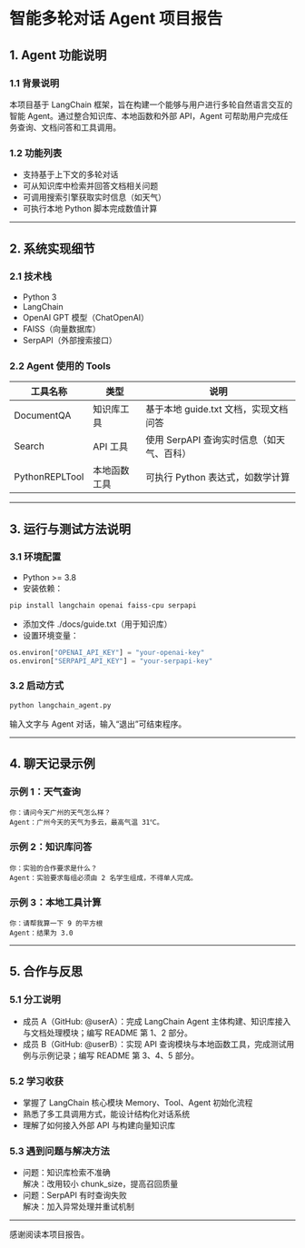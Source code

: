 # 智能多轮对话 Agent 项目报告

## 1. Agent 功能说明

### 1.1 背景说明
本项目基于 LangChain 框架，旨在构建一个能够与用户进行多轮自然语言交互的智能 Agent。通过整合知识库、本地函数和外部 API，Agent 可帮助用户完成任务查询、文档问答和工具调用。

### 1.2 功能列表
- 支持基于上下文的多轮对话
- 可从知识库中检索并回答文档相关问题
- 可调用搜索引擎获取实时信息（如天气）
- 可执行本地 Python 脚本完成数值计算

---

## 2. 系统实现细节

### 2.1 技术栈
- Python 3
- LangChain
- OpenAI GPT 模型（ChatOpenAI）
- FAISS（向量数据库）
- SerpAPI（外部搜索接口）

### 2.2 Agent 使用的 Tools

| 工具名称 | 类型 | 说明 |
|----------|------|------|
| DocumentQA | 知识库工具 | 基于本地 guide.txt 文档，实现文档问答 |
| Search | API 工具 | 使用 SerpAPI 查询实时信息（如天气、百科） |
| PythonREPLTool | 本地函数工具 | 可执行 Python 表达式，如数学计算 |

---

## 3. 运行与测试方法说明

### 3.1 环境配置
- Python >= 3.8
- 安装依赖：
```bash
pip install langchain openai faiss-cpu serpapi
```
- 添加文件 ./docs/guide.txt（用于知识库）
- 设置环境变量：
```python
os.environ["OPENAI_API_KEY"] = "your-openai-key"
os.environ["SERPAPI_API_KEY"] = "your-serpapi-key"
```

### 3.2 启动方式
```bash
python langchain_agent.py
```
输入文字与 Agent 对话，输入“退出”可结束程序。

---

## 4. 聊天记录示例

### 示例 1：天气查询
```
你：请问今天广州的天气怎么样？
Agent：广州今天的天气为多云，最高气温 31℃。
```

### 示例 2：知识库问答
```
你：实验的合作要求是什么？
Agent：实验要求每组必须由 2 名学生组成，不得单人完成。
```

### 示例 3：本地工具计算
```
你：请帮我算一下 9 的平方根
Agent：结果为 3.0
```

---

## 5. 合作与反思

### 5.1 分工说明
- 成员 A（GitHub: @userA）：完成 LangChain Agent 主体构建、知识库接入与文档处理模块；编写 README 第 1、2 部分。
- 成员 B（GitHub: @userB）：实现 API 查询模块与本地函数工具，完成测试用例与示例记录；编写 README 第 3、4、5 部分。

### 5.2 学习收获
- 掌握了 LangChain 核心模块 Memory、Tool、Agent 初始化流程
- 熟悉了多工具调用方式，能设计结构化对话系统
- 理解了如何接入外部 API 与构建向量知识库

### 5.3 遇到问题与解决方法
- 问题：知识库检索不准确  
  解决：改用较小 chunk_size，提高召回质量
- 问题：SerpAPI 有时查询失败  
  解决：加入异常处理并重试机制

---

感谢阅读本项目报告。
